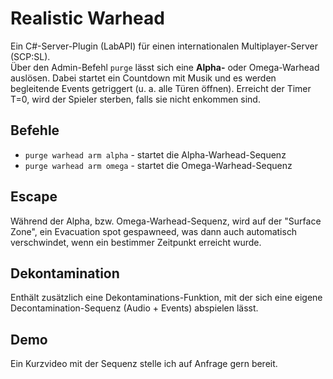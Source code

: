 # Realistic Warhead

Ein C#-Server-Plugin (LabAPI) für einen internationalen Multiplayer-Server (SCP:SL).  
Über den Admin-Befehl `purge` lässt sich eine **Alpha-** oder Omega-Warhead auslösen. Dabei startet ein Countdown mit Musik und es werden begleitende Events getriggert (u. a. alle Türen öffnen). Erreicht der Timer T=0, wird der Spieler sterben, falls sie nicht enkommen sind.

## Befehle
- `purge warhead arm alpha` - startet die Alpha-Warhead-Sequenz  
- `purge warhead arm omega` - startet die Omega-Warhead-Sequenz  

## Escape
Während der Alpha, bzw. Omega-Warhead-Sequenz, wird auf der "Surface Zone", ein Evacuation spot gespawneed, was dann auch automatisch verschwindet, wenn ein bestimmer Zeitpunkt erreicht wurde.

## Dekontamination
Enthält zusätzlich eine Dekontaminations-Funktion, mit der sich eine eigene Decontamination-Sequenz (Audio + Events) abspielen lässt.

## Demo
Ein Kurzvideo mit der Sequenz stelle ich auf Anfrage gern bereit.
